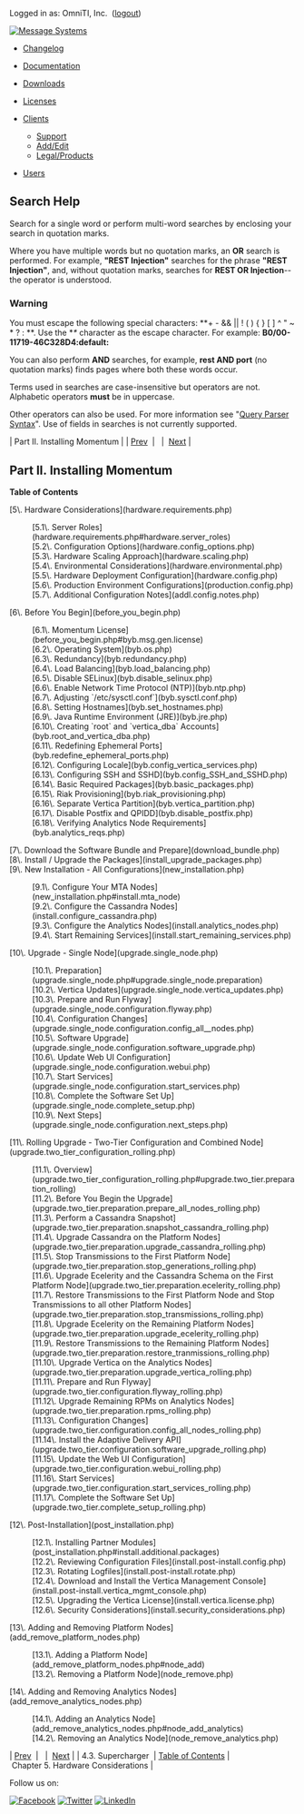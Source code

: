 Logged in as: OmniTI, Inc.  ([logout](https://support.messagesystems.com/logout.php))

[![Message Systems](https://support.messagesystems.com/images/ms-white205.png)](https://support.messagesystems.com/start.php) 

*   [Changelog](https://support.messagesystems.com/start.php?show=changelog)
*   [Documentation](https://support.messagesystems.com/docs/)
*   [Downloads](https://support.messagesystems.com/start.php)

*   [Licenses](https://support.messagesystems.com/license_summary.php)
*   <a href="">Clients</a>
    *   [Support](https://support.messagesystems.com/cs.php)
    *   [Add/Edit](https://support.messagesystems.com/edit_client.php)
    *   [Legal/Products](https://support.messagesystems.com/edit_products.php)
*   [Users](https://support.messagesystems.com/edit_customer.php)

## Search Help

Search for a single word or perform multi-word searches by enclosing your search in quotation marks.

Where you have multiple words but no quotation marks, an **OR** search is performed. For example, **"REST Injection"** searches for the phrase **"REST Injection"**, and, without quotation marks, searches for **REST OR Injection**--the operator is understood.

### Warning

You must escape the following special characters: **+ - && || ! ( ) { } [ ] ^ " ~ * ? : \**. Use the **\** character as the escape character. For example: **B0/00-11719-46C328D4\:default\:**

You can also perform **AND** searches, for example, **rest AND port** (no quotation marks) finds pages where both these words occur.

Terms used in searches are case-insensitive but operators are not. Alphabetic operators **must** be in uppercase.

Other operators can also be used. For more information see "[Query Parser Syntax](https://lucene.apache.org/core/old_versioned_docs/versions/3_0_0/queryparsersyntax.html)". Use of fields in searches is not currently supported.

| Part II. Installing Momentum |
| [Prev](licensed_features.supercharger.php)  |   |  [Next](hardware.requirements.php) |

## Part II. Installing Momentum

**Table of Contents**

<dl class="toc">

<dt>[5\. Hardware Considerations](hardware.requirements.php)</dt>

<dd>

<dl>

<dt>[5.1\. Server Roles](hardware.requirements.php#hardware.server_roles)</dt>

<dt>[5.2\. Configuration Options](hardware.config_options.php)</dt>

<dt>[5.3\. Hardware Scaling Approach](hardware.scaling.php)</dt>

<dt>[5.4\. Environmental Considerations](hardware.environmental.php)</dt>

<dt>[5.5\. Hardware Deployment Configuration](hardware.config.php)</dt>

<dt>[5.6\. Production Environment Configurations](production.config.php)</dt>

<dt>[5.7\. Additional Configuration Notes](addl.config.notes.php)</dt>

</dl>

</dd>

<dt>[6\. Before You Begin](before_you_begin.php)</dt>

<dd>

<dl>

<dt>[6.1\. Momentum License](before_you_begin.php#byb.msg.gen.license)</dt>

<dt>[6.2\. Operating System](byb.os.php)</dt>

<dt>[6.3\. Redundancy](byb.redundancy.php)</dt>

<dt>[6.4\. Load Balancing](byb.load_balancing.php)</dt>

<dt>[6.5\. Disable SELinux](byb.disable_selinux.php)</dt>

<dt>[6.6\. Enable Network Time Protocol (NTP)](byb.ntp.php)</dt>

<dt>[6.7\. Adjusting `/etc/sysctl.conf`](byb.sysctl.conf.php)</dt>

<dt>[6.8\. Setting Hostnames](byb.set_hostnames.php)</dt>

<dt>[6.9\. Java Runtime Environment (JRE)](byb.jre.php)</dt>

<dt>[6.10\. Creating `root` and `vertica_dba` Accounts](byb.root_and_vertica_dba.php)</dt>

<dt>[6.11\. Redefining Ephemeral Ports](byb.redefine_ephemeral_ports.php)</dt>

<dt>[6.12\. Configuring Locale](byb.config_vertica_services.php)</dt>

<dt>[6.13\. Configuring SSH and SSHD](byb.config_SSH_and_SSHD.php)</dt>

<dt>[6.14\. Basic Required Packages](byb.basic_packages.php)</dt>

<dt>[6.15\. Riak Provisioning](byb.riak_provisioning.php)</dt>

<dt>[6.16\. Separate Vertica Partition](byb.vertica_partition.php)</dt>

<dt>[6.17\. Disable Postfix and QPIDD](byb.disable_postfix.php)</dt>

<dt>[6.18\. Verifying Analytics Node Requirements](byb.analytics_reqs.php)</dt>

</dl>

</dd>

<dt>[7\. Download the Software Bundle and Prepare](download_bundle.php)</dt>

<dt>[8\. Install / Upgrade the Packages](install_upgrade_packages.php)</dt>

<dt>[9\. New Installation - All Configurations](new_installation.php)</dt>

<dd>

<dl>

<dt>[9.1\. Configure Your MTA Nodes](new_installation.php#install.mta_node)</dt>

<dt>[9.2\. Configure the Cassandra Nodes](install.configure_cassandra.php)</dt>

<dt>[9.3\. Configure the Analytics Nodes](install.analytics_nodes.php)</dt>

<dt>[9.4\. Start Remaining Services](install.start_remaining_services.php)</dt>

</dl>

</dd>

<dt>[10\. Upgrade - Single Node](upgrade.single_node.php)</dt>

<dd>

<dl>

<dt>[10.1\. Preparation](upgrade.single_node.php#upgrade.single_node.preparation)</dt>

<dt>[10.2\. Vertica Updates](upgrade.single_node.vertica_updates.php)</dt>

<dt>[10.3\. Prepare and Run Flyway](upgrade.single_node.configuration.flyway.php)</dt>

<dt>[10.4\. Configuration Changes](upgrade.single_node.configuration.config_all__nodes.php)</dt>

<dt>[10.5\. Software Upgrade](upgrade.single_node.configuration.software_upgrade.php)</dt>

<dt>[10.6\. Update Web UI Configuration](upgrade.single_node.configuration.webui.php)</dt>

<dt>[10.7\. Start Services](upgrade.single_node.configuration.start_services.php)</dt>

<dt>[10.8\. Complete the Software Set Up](upgrade.single_node.complete_setup.php)</dt>

<dt>[10.9\. Next Steps](upgrade.single_node.configuration.next_steps.php)</dt>

</dl>

</dd>

<dt>[11\. Rolling Upgrade - Two-Tier Configuration and Combined Node](upgrade.two_tier_configuration_rolling.php)</dt>

<dd>

<dl>

<dt>[11.1\. Overview](upgrade.two_tier_configuration_rolling.php#upgrade.two_tier.preparation_rolling)</dt>

<dt>[11.2\. Before You Begin the Upgrade](upgrade.two_tier.preparation.prepare_all_nodes_rolling.php)</dt>

<dt>[11.3\. Perform a Cassandra Snapshot](upgrade.two_tier.preparation.snapshot_cassandra_rolling.php)</dt>

<dt>[11.4\. Upgrade Cassandra on the Platform Nodes](upgrade.two_tier.preparation.upgrade_cassandra_rolling.php)</dt>

<dt>[11.5\. Stop Transmissions to the First Platform Node](upgrade.two_tier.preparation.stop_generations_rolling.php)</dt>

<dt>[11.6\. Upgrade Ecelerity and the Cassandra Schema on the First Platform Node](upgrade.two_tier.preparation.ecelerity_rolling.php)</dt>

<dt>[11.7\. Restore Transmissions to the First Platform Node and Stop Transmissions to all other Platform Nodes](upgrade.two_tier.preparation.stop_transmissions_rolling.php)</dt>

<dt>[11.8\. Upgrade Ecelerity on the Remaining Platform Nodes](upgrade.two_tier.preparation.upgrade_ecelerity_rolling.php)</dt>

<dt>[11.9\. Restore Transmissions to the Remaining Platform Nodes](upgrade.two_tier.preparation.restore_tranmissions_rolling.php)</dt>

<dt>[11.10\. Upgrade Vertica on the Analytics Nodes](upgrade.two_tier.preparation.upgrade_vertica_rolling.php)</dt>

<dt>[11.11\. Prepare and Run Flyway](upgrade.two_tier.configuration.flyway_rolling.php)</dt>

<dt>[11.12\. Upgrade Remaining RPMs on Analytics Nodes](upgrade.two_tier.preparation.rpms_rolling.php)</dt>

<dt>[11.13\. Configuration Changes](upgrade.two_tier.configuration.config_all_nodes_rolling.php)</dt>

<dt>[11.14\. Install the Adaptive Delivery API](upgrade.two_tier.configuration.software_upgrade_rolling.php)</dt>

<dt>[11.15\. Update the Web UI Configuration](upgrade.two_tier.configuration.webui_rolling.php)</dt>

<dt>[11.16\. Start Services](upgrade.two_tier.configuration.start_services_rolling.php)</dt>

<dt>[11.17\. Complete the Software Set Up](upgrade.two_tier.complete_setup_rolling.php)</dt>

</dl>

</dd>

<dt>[12\. Post-Installation](post_installation.php)</dt>

<dd>

<dl>

<dt>[12.1\. Installing Partner Modules](post_installation.php#install.additional.packages)</dt>

<dt>[12.2\. Reviewing Configuration Files](install.post-install.config.php)</dt>

<dt>[12.3\. Rotating Logfiles](install.post-install.rotate.php)</dt>

<dt>[12.4\. Download and Install the Vertica Management Console](install.post-install.vertica_mgmt_console.php)</dt>

<dt>[12.5\. Upgrading the Vertica License](install.vertica.license.php)</dt>

<dt>[12.6\. Security Considerations](install.security_considerations.php)</dt>

</dl>

</dd>

<dt>[13\. Adding and Removing Platform Nodes](add_remove_platform_nodes.php)</dt>

<dd>

<dl>

<dt>[13.1\. Adding a Platform Node](add_remove_platform_nodes.php#node_add)</dt>

<dt>[13.2\. Removing a Platform Node](node_remove.php)</dt>

</dl>

</dd>

<dt>[14\. Adding and Removing Analytics Nodes](add_remove_analytics_nodes.php)</dt>

<dd>

<dl>

<dt>[14.1\. Adding an Analytics Node](add_remove_analytics_nodes.php#node_add_analytics)</dt>

<dt>[14.2\. Removing an Analytics Node](node_remove_analytics.php)</dt>

</dl>

</dd>

</dl>

| [Prev](licensed_features.supercharger.php)  |   |  [Next](hardware.requirements.php) |
| 4.3. Supercharger  | [Table of Contents](index.php) |  Chapter 5. Hardware Considerations |

Follow us on:

[![Facebook](https://support.messagesystems.com/images/icon-facebook.png)](http://www.facebook.com/messagesystems) [![Twitter](https://support.messagesystems.com/images/icon-twitter.png)](http://twitter.com/#!/MessageSystems) [![LinkedIn](https://support.messagesystems.com/images/icon-linkedin.png)](http://www.linkedin.com/company/message-systems)